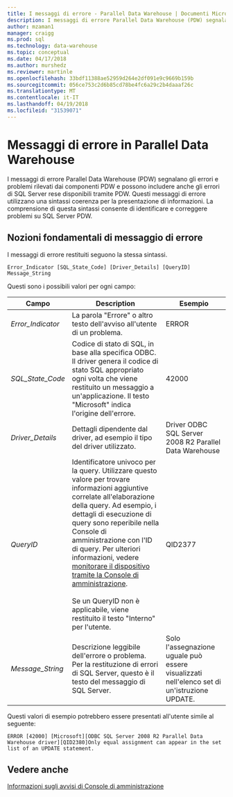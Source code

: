 ```yaml
---
title: I messaggi di errore - Parallel Data Warehouse | Documenti Microsoft
description: I messaggi di errore Parallel Data Warehouse (PDW) segnalano gli errori e problemi rilevati dai componenti PDW e possono includere anche gli errori di SQL Server rese disponibili tramite PDW. Questi messaggi di errore utilizzano una sintassi coerenza per la presentazione di informazioni. Comprendere questa sintassi verrà consentono di identificare e risolvere i problemi.
author: mzaman1
manager: craigg
ms.prod: sql
ms.technology: data-warehouse
ms.topic: conceptual
ms.date: 04/17/2018
ms.author: murshedz
ms.reviewer: martinle
ms.openlocfilehash: 33bdf11388ae52959d264e2df091e9c9669b159b
ms.sourcegitcommit: 056ce753c2d6b85cd78be4fc6a29c2b4daaaf26c
ms.translationtype: MT
ms.contentlocale: it-IT
ms.lasthandoff: 04/19/2018
ms.locfileid: "31539071"
---
```

# <a name="error-messages-in-parallel-data-warehouse"></a>Messaggi di errore in Parallel Data Warehouse

I messaggi di errore Parallel Data Warehouse (PDW) segnalano gli errori e problemi rilevati dai componenti PDW e possono includere anche gli errori di SQL Server rese disponibili tramite PDW. Questi messaggi di errore utilizzano una sintassi coerenza per la presentazione di informazioni. La comprensione di questa sintassi consente di identificare e correggere problemi su SQL Server PDW.  
  
## <a name="Basics"></a>Nozioni fondamentali di messaggio di errore  
I messaggi di errore restituiti seguono la stessa sintassi.  
  
`Error_Indicator [SQL_State_Code] [Driver_Details] [QueryID] Message_String`  
  
Questi sono i possibili valori per ogni campo:  
  
|Campo|Description|Esempio|  
|---------|---------------|-----------|  
|*Error_Indicator*|La parola "Errore" o altro testo dell'avviso all'utente di un problema.|ERROR|  
|*SQL_State_Code*|Codice di stato di SQL, in base alla specifica ODBC. Il driver genera il codice di stato SQL appropriato ogni volta che viene restituito un messaggio a un'applicazione. Il testo "Microsoft" indica l'origine dell'errore.|42000|  
|*Driver_Details*|Dettagli dipendente dal driver, ad esempio il tipo del driver utilizzato.|Driver ODBC SQL Server 2008 R2 Parallel Data Warehouse|  
|*QueryID*|Identificatore univoco per la query. Utilizzare questo valore per trovare informazioni aggiuntive correlate all'elaborazione della query. Ad esempio, i dettagli di esecuzione di query sono reperibile nella Console di amministrazione con l'ID di query. Per ulteriori informazioni, vedere [monitorare il dispositivo tramite la Console di amministrazione](monitor-the-appliance-by-using-the-admin-console.md).<br /><br />Se un QueryID non è applicabile, viene restituito il testo "Interno" per l'utente.|QID2377|  
|*Message_String*|Descrizione leggibile dell'errore o problema. Per la restituzione di errori di SQL Server, questo è il testo del messaggio di SQL Server.|Solo l'assegnazione uguale può essere visualizzati nell'elenco set di un'istruzione UPDATE.|  
  
Questi valori di esempio potrebbero essere presentati all'utente simile al seguente:  
  
`ERROR [42000] [Microsoft][ODBC SQL Server 2008 R2 Parallel Data Warehouse driver][QID2380]Only equal assignment can appear in the set list of an UPDATE statement.`  
  
## <a name="see-also"></a>Vedere anche  
<!-- MISSING LINKS 
[Common Metadata Query Examples &#40;SQL Server PDW&#41;](../sqlpdw/common-metadata-query-examples-sql-server-pdw.md)  
-->
[Informazioni sugli avvisi di Console di amministrazione](understanding-admin-console-alerts.md)  
  
